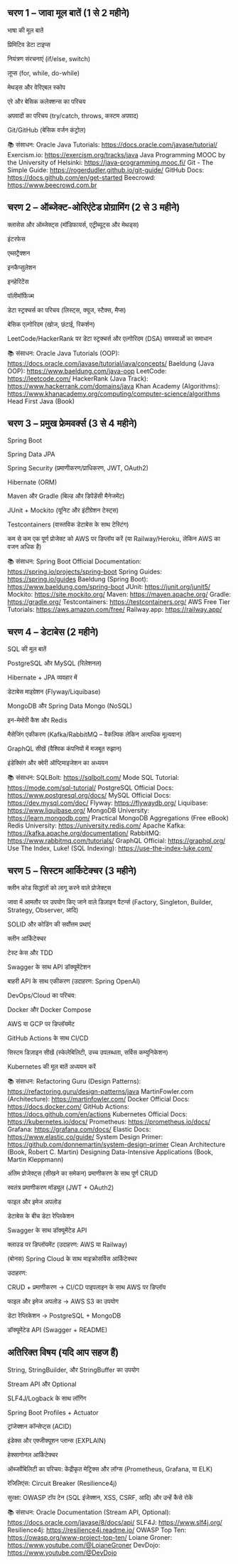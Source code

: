 ## चरण 1 – जावा मूल बातें (1 से 2 महीने)
भाषा की मूल बातें

प्रिमिटिव डेटा टाइप्स

नियंत्रण संरचनाएं (if/else, switch)

लूप्स (for, while, do-while)

मेथड्स और वेरिएबल स्कोप

एरे और बेसिक कलेक्शन्स का परिचय

अपवादों का परिचय (try/catch, throws, कस्टम अपवाद)

Git/GitHub (बेसिक वर्जन कंट्रोल)

📚 संसाधन:
Oracle Java Tutorials: https://docs.oracle.com/javase/tutorial/
Exercism.io: https://exercism.org/tracks/java
Java Programming MOOC by the University of Helsinki: https://java-programming.mooc.fi/
Git - The Simple Guide: https://rogerdudler.github.io/git-guide/
GitHub Docs: https://docs.github.com/en/get-started
Beecrowd: https://www.beecrowd.com.br

## चरण 2 – ऑब्जेक्ट-ओरिएंटेड प्रोग्रामिंग (2 से 3 महीने)
क्लासेस और ऑब्जेक्ट्स (मॉडिफायर्स, एट्रीब्यूट्स और मेथड्स)

इंटरफेस

एब्सट्रैक्शन

इनकैप्सुलेशन

इनहेरिटेंस

पॉलीमॉर्फिज्म

डेटा स्ट्रक्चर्स का परिचय (लिस्ट्स, क्यूज, स्टैक्स, मैप्स)

बेसिक एल्गोरिदम (खोज, छंटाई, रिकर्शन)

LeetCode/HackerRank पर डेटा स्ट्रक्चर्स और एल्गोरिदम (DSA) समस्याओं का समाधान

📚 संसाधन:
Oracle Java Tutorials (OOP): https://docs.oracle.com/javase/tutorial/java/concepts/
Baeldung (Java OOP): https://www.baeldung.com/java-oop
LeetCode: https://leetcode.com/
HackerRank (Java Track): https://www.hackerrank.com/domains/java
Khan Academy (Algorithms): https://www.khanacademy.org/computing/computer-science/algorithms
Head First Java (Book)

## चरण 3 – प्रमुख फ्रेमवर्क्स (3 से 4 महीने)
Spring Boot

Spring Data JPA

Spring Security (प्रमाणीकरण/प्राधिकरण, JWT, OAuth2)

Hibernate (ORM)

Maven और Gradle (बिल्ड और डिपेंडेंसी मैनेजमेंट)

JUnit + Mockito (यूनिट और इंटीग्रेशन टेस्ट्स)

Testcontainers (वास्तविक डेटाबेस के साथ टेस्टिंग)

कम से कम एक पूर्ण प्रोजेक्ट को AWS पर डिप्लॉय करें (या Railway/Heroku, लेकिन AWS का वजन अधिक है)

📚 संसाधन:
Spring Boot Official Documentation: https://spring.io/projects/spring-boot
Spring Guides: https://spring.io/guides
Baeldung (Spring Boot): https://www.baeldung.com/spring-boot
JUnit: https://junit.org/junit5/
Mockito: https://site.mockito.org/
Maven: https://maven.apache.org/
Gradle: https://gradle.org/
Testcontainers: https://testcontainers.org/
AWS Free Tier Tutorials: https://aws.amazon.com/free/
Railway.app: https://railway.app/

## चरण 4 – डेटाबेस (2 महीने)
SQL की मूल बातें

PostgreSQL और MySQL (रिलेशनल)

Hibernate + JPA व्यवहार में

डेटाबेस माइग्रेशन (Flyway/Liquibase)

MongoDB और Spring Data Mongo (NoSQL)

इन-मेमोरी कैश और Redis

मैसेजिंग एकीकरण (Kafka/RabbitMQ – वैकल्पिक लेकिन अत्यधिक मूल्यवान)

GraphQL सीखें (वैश्विक कंपनियों में मजबूत रुझान)

इंडेक्सिंग और क्वेरी ऑप्टिमाइजेशन का अध्ययन

📚 संसाधन:
SQLBolt: https://sqlbolt.com/
Mode SQL Tutorial: https://mode.com/sql-tutorial/
PostgreSQL Official Docs: https://www.postgresql.org/docs/
MySQL Official Docs: https://dev.mysql.com/doc/
Flyway: https://flywaydb.org/
Liquibase: https://www.liquibase.org/
MongoDB University: https://learn.mongodb.com/
Practical MongoDB Aggregations (Free eBook)
Redis University: https://university.redis.com/
Apache Kafka: https://kafka.apache.org/documentation/
RabbitMQ: https://www.rabbitmq.com/tutorials/
GraphQL Official: https://graphql.org/
Use The Index, Luke! (SQL Indexing): https://use-the-index-luke.com/

## चरण 5 – सिस्टम आर्किटेक्चर (3 महीने)
क्लीन कोड सिद्धांतों को लागू करने वाले प्रोजेक्ट्स

जावा में आमतौर पर उपयोग किए जाने वाले डिज़ाइन पैटर्न्स (Factory, Singleton, Builder, Strategy, Observer, आदि)

SOLID और कोडिंग की सर्वोत्तम प्रथाएं

क्लीन आर्किटेक्चर

टेस्ट केस और TDD

Swagger के साथ API डॉक्यूमेंटेशन

बाहरी API के साथ एकीकरण (उदाहरण: Spring OpenAI)

DevOps/Cloud का परिचय:

Docker और Docker Compose

AWS या GCP पर डिप्लॉयमेंट

GitHub Actions के साथ CI/CD

सिस्टम डिज़ाइन सीखें (स्केलेबिलिटी, उच्च उपलब्धता, सर्विस कम्युनिकेशन)

Kubernetes की मूल बातें अध्ययन करें

📚 संसाधन:
Refactoring Guru (Design Patterns): https://refactoring.guru/design-patterns/java
MartinFowler.com (Architecture): https://martinfowler.com/
Docker Official Docs: https://docs.docker.com/
GitHub Actions: https://docs.github.com/en/actions
Kubernetes Official Docs: https://kubernetes.io/docs/
Prometheus: https://prometheus.io/docs/
Grafana: https://grafana.com/docs/
Elastic Docs: https://www.elastic.co/guide/
System Design Primer: https://github.com/donnemartin/system-design-primer
Clean Architecture (Book, Robert C. Martin)
Designing Data-Intensive Applications (Book, Martin Kleppmann)

अंतिम प्रोजेक्ट्स (सीखने का समेकन)
प्रमाणीकरण के साथ पूर्ण CRUD

स्वतंत्र प्रमाणीकरण मॉड्यूल (JWT + OAuth2)

फाइल और इमेज अपलोड

डेटाबेस के बीच डेटा रेप्लिकेशन

Swagger के साथ डॉक्यूमेंटेड API

क्लाउड पर डिप्लॉयमेंट (उदाहरण: AWS या Railway)

(बोनस) Spring Cloud के साथ माइक्रोसर्विस आर्किटेक्चर

उदाहरण:

CRUD + प्रमाणीकरण → CI/CD पाइपलाइन के साथ AWS पर डिप्लॉय

फाइल और इमेज अपलोड → AWS S3 का उपयोग

डेटा रेप्लिकेशन → PostgreSQL + MongoDB

डॉक्यूमेंटेड API (Swagger + README)

## अतिरिक्त विषय (यदि आप सहज हैं)
String, StringBuilder, और StringBuffer का उपयोग

Stream API और Optional

SLF4J/Logback के साथ लॉगिंग

Spring Boot Profiles + Actuator

ट्रांजेक्शन कॉन्सेप्ट्स (ACID)

इंडेक्स और एक्जीक्यूशन प्लान्स (EXPLAIN)

हेक्सागोनल आर्किटेक्चर

ऑब्जर्वेबिलिटी का परिचय: केंद्रीकृत मेट्रिक्स और लॉग्स (Prometheus, Grafana, या ELK)

रेजिलिएंस: Circuit Breaker (Resilience4j)

सुरक्षा: OWASP टॉप टेन (SQL इंजेक्शन, XSS, CSRF, आदि) और उन्हें कैसे रोकें

📚 संसाधन:
Oracle Documentation (Stream API, Optional): https://docs.oracle.com/javase/8/docs/api/
SLF4J: https://www.slf4j.org/
Resilience4j: https://resilience4j.readme.io/
OWASP Top Ten: https://owasp.org/www-project-top-ten/
Loiane Groner: https://www.youtube.com/@LoianeGroner
DevDojo: https://www.youtube.com/@DevDojo